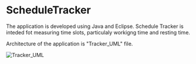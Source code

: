 # ScheduleTracker
The application is developed using Java and Eclipse.
Schedule Tracker is inteded fot measuring time slots, particulaly workigng time and resting time.

Architecture of the application is "Tracker_UML" file.

![Tracker_UML](https://user-images.githubusercontent.com/60892608/135142825-f0a58304-3a1d-4bf2-91cc-266803a39de6.png)
